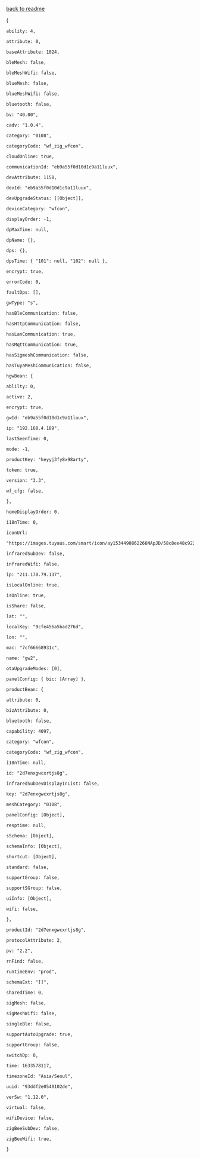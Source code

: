 [back to readme](readme.md)

{

	ability: 4,
	
	attribute: 0,
	
	baseAttribute: 1024,
	
	bleMesh: false,
	
	bleMeshWifi: false,
	
	blueMesh: false,
	
	blueMeshWifi: false,
	
	bluetooth: false,
	
	bv: "40.00",
	
	cadv: "1.0.4",
	
	category: "0108",
	
	categoryCode: "wf_zig_wfcon",
	
	cloudOnline: true,
	
	communicationId: "eb9a55f0d10d1c9a11luux",
	
	devAttribute: 1158,
	
	devId: "eb9a55f0d10d1c9a11luux",
	
	devUpgradeStatus: [[Object]],
	
	deviceCategory: "wfcon",
	
	displayOrder: -1,
	
	dpMaxTime: null,
	
	dpName: {},
	
	dps: {},
	
	dpsTime: { "101": null, "102": null },
	
	encrypt: true,
	
	errorCode: 0,
	
	faultDps: [],
	
	gwType: "s",
	
	hasBleCommunication: false,
	
	hasHttpCommunication: false,
	
	hasLanCommunication: true,
	
	hasMqttCommunication: true,
	
	hasSigmeshCommunication: false,
	
	hasTuyaMeshCommunication: false,
	
	hgwBean: {
	
	ablilty: 0,
	
	active: 2,
	
	encrypt: true,
	
	gwId: "eb9a55f0d10d1c9a11luux",
	
	ip: "192.168.4.189",
	
	lastSeenTime: 0,
	
	mode: -1,
	
	productKey: "keyyj3fy8x98arty",
	
	token: true,
	
	version: "3.3",
	
	wf_cfg: false,
	
	},
	
	homeDisplayOrder: 0,
	
	i18nTime: 0,
	
	iconUrl:
	
	"https://images.tuyaus.com/smart/icon/ay1534490862266NApJD/58c8ee48c9227b51417ac6b76d9f410b.jpg",
	
	infraredSubDev: false,
	
	infraredWifi: false,
	
	ip: "211.170.79.137",
	
	isLocalOnline: true,
	
	isOnline: true,
	
	isShare: false,
	
	lat: "",
	
	localKey: "9cfe456a5bad276d",
	
	lon: "",
	
	mac: "7cf66668931c",
	
	name: "gw2",
	
	otaUpgradeModes: [0],
	
	panelConfig: { bic: [Array] },
	
	productBean: {
	
	attribute: 0,
	
	bizAttribute: 0,
	
	bluetooth: false,
	
	capability: 4097,
	
	category: "wfcon",
	
	categoryCode: "wf_zig_wfcon",
	
	i18nTime: null,
	
	id: "2d7enxgwcxrtjs8g",
	
	infraredSubDevDisplayInList: false,
	
	key: "2d7enxgwcxrtjs8g",
	
	meshCategory: "0108",
	
	panelConfig: [Object],
	
	resptime: null,
	
	sSchema: [Object],
	
	schemaInfo: [Object],
	
	shortcut: [Object],
	
	standard: false,
	
	supportGroup: false,
	
	supportSGroup: false,
	
	uiInfo: [Object],
	
	wifi: false,
	
	},
	
	productId: "2d7enxgwcxrtjs8g",
	
	protocolAttribute: 2,
	
	pv: "2.2",
	
	rnFind: false,
	
	runtimeEnv: "prod",
	
	schemaExt: "[]",
	
	sharedTime: 0,
	
	sigMesh: false,
	
	sigMeshWifi: false,
	
	singleBle: false,
	
	supportAutoUpgrade: true,
	
	supportGroup: false,
	
	switchDp: 0,
	
	time: 1633578117,
	
	timezoneId: "Asia/Seoul",
	
	uuid: "93ddf2e0540102de",
	
	verSw: "1.12.0",
	
	virtual: false,
	
	wifiDevice: false,
	
	zigBeeSubDev: false,
	
	zigBeeWifi: true,
	
	}